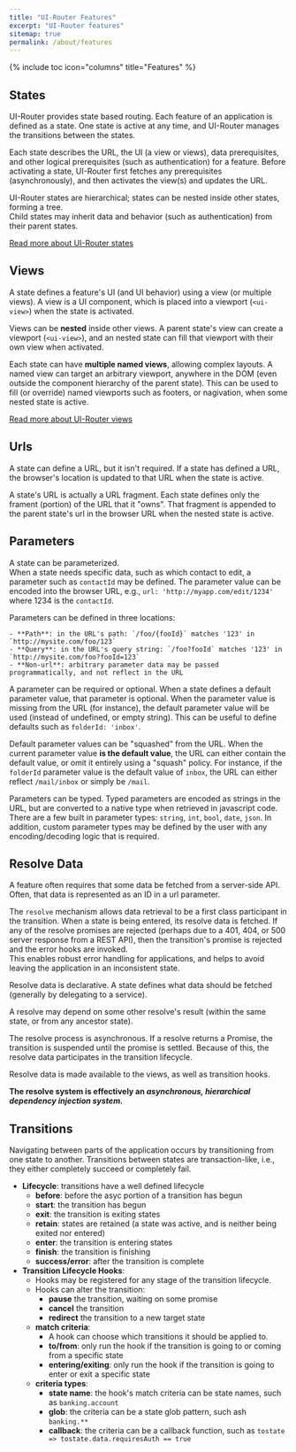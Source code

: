 ```yaml
---
title: "UI-Router Features"
excerpt: "UI-Router features"
sitemap: true
permalink: /about/features
---
```


{% include toc icon="columns" title="Features" %}

## States

UI-Router provides state based routing.
Each feature of an application is defined as a state.
One state is active at any time, and UI-Router manages the transitions between the states.

Each state describes the URL, the UI (a view or views), data prerequisites, and other logical prerequisites (such as authentication) for a feature. 
Before activating a state, UI-Router first fetches any prerequisites (asynchronously), and then activates the view(s) and updates the URL.
  
UI-Router states are hierarchical; states can be nested inside other states, forming a tree.  
Child states may inherit data and behavior (such as authentication) from their parent states.

[Read more about UI-Router states](/guide/states)

## Views

A state defines a feature's UI (and UI behavior) using a view (or multiple views).
A view is a UI component, which is placed into a viewport (`<ui-view>`) when the state is activated.

Views can be **nested** inside other views.
A parent state's view can create a viewport (`<ui-view>`), and an nested state can fill that viewport with their own view when activated.

Each state can have **multiple named views**, allowing complex layouts.
A named view can target an arbitrary viewport, anywhere in the DOM (even outside the component hierarchy of the parent state).
This can be used to fill (or override) named viewports such as footers, or nagivation, when some nested state is active.

[Read more about UI-Router views](/guide/views)

## Urls

A state can define a URL, but it isn't required.
If a state has defined a URL, the browser's location is updated to that URL when the state is active.

A state's URL is actually a URL fragment.
Each state defines only the frament (portion) of the URL that it "owns".
That fragment is appended to the parent state's url in the browser URL when the nested state is active.

## Parameters

A state can be parameterized.  
When a state needs specific data, such as which contact to edit, a parameter such as `contactId` may be defined.
The parameter value can be encoded into the browser URL, e.g., `url: 'http://myapp.com/edit/1234'` where 1234 is the `contactId`.

Parameters can be defined in three locations: 

    - **Path**: in the URL's path: `/foo/{fooId}` matches '123' in `http://mysite.com/foo/123`
    - **Query**: in the URL's query string: `/foo?fooId` matches '123' in `http://mysite.com/foo?fooId=123`
    - **Non-url**: arbitrary parameter data may be passed programmatically, and not reflect in the URL
    
A parameter can be required or optional.
When a state defines a default parameter value, that parameter is optional.
When the parameter value is missing from the URL (for instance), the default parameter value will be used (instead of undefined, or empty string).
This can be useful to define defaults such as `folderId: 'inbox'`.

Default parameter values can be "squashed" from the URL.
When the current parameter value **is the default value**, the URL can either contain the default value, or omit it entirely using a "squash" policy.
For instance, if the `folderId` parameter value is the default value of `inbox`, the URL can either reflect `/mail/inbox` or simply be `/mail`.

Parameters can be typed. Typed parameters are encoded as strings in the URL, but are converted to a native type when retrieved in javascript code.
There are a few built in parameter types: `string`, `int`, `bool`, `date`, `json`.
In addition, custom parameter types may be defined by the user with any encoding/decoding logic that is required.
        
## Resolve Data

A feature often requires that some data be fetched from a server-side API.
Often, that data is represented as an ID in a url parameter.

The `resolve` mechanism allows data retrieval to be a first class participant in the transition.
When a state is being entered, its resolve data is fetched.
If any of the resolve promises are rejected (perhaps due to a 401, 404, or 500 server response from a REST API), 
then the transition's promise is rejected and the error hooks are invoked.  
This enables robust error handling for applications, and helps to avoid leaving the application in an inconsistent state.

Resolve data is declarative.
A state defines what data should be fetched (generally by delegating to a service).

A resolve may depend on some other resolve's result (within the same state, or from any ancestor state).

The resolve process is asynchronous.
If a resolve returns a Promise, the transition is suspended until the promise is settled.
Because of this, the resolve data participates in the transition lifecycle.

Resolve data is made available to the views, as well as transition hooks.

**The resolve system is effectively an *asynchronous, hierarchical dependency injection system.***

## Transitions

Navigating between parts of the application occurs by transitioning from one state to another.
Transitions between states are transaction-like, i.e., they either completely succeed or completely fail.

- **Lifecycle**: transitions have a well defined lifecycle
    - **before**: before the asyc portion of a transition has begun
    - **start**: the transition has begun
    - **exit**: the transition is exiting states
    - **retain**: states are retained (a state was active, and is neither being exited nor entered)
    - **enter**: the transition is entering states
    - **finish**: the transition is finishing
    - **success/error**: after the transition is complete
- **Transition Lifecycle Hooks**: 
    - Hooks may be registered for any stage of the transition lifecycle.
    - Hooks can alter the transition:
        - **pause** the transition, waiting on some promise
        - **cancel** the transition
        - **redirect** the transition to a new target state
    - **match criteria**: 
        - A hook can choose which transitions it should be applied to.  
        - **to/from**: only run the hook if the transition is going to or coming from a specific state
        - **entering/exiting**: only run the hook if the transition is going to enter or exit a specific state
    - **criteria types**:
        - **state name**: the hook's match criteria can be state names, such as `banking.account`
        - **glob**: the criteria can be a state glob pattern, such ash `banking.**`
        - **callback**: the criteria can be a callback function, such as `tostate => tostate.data.requiresAuth == true`

